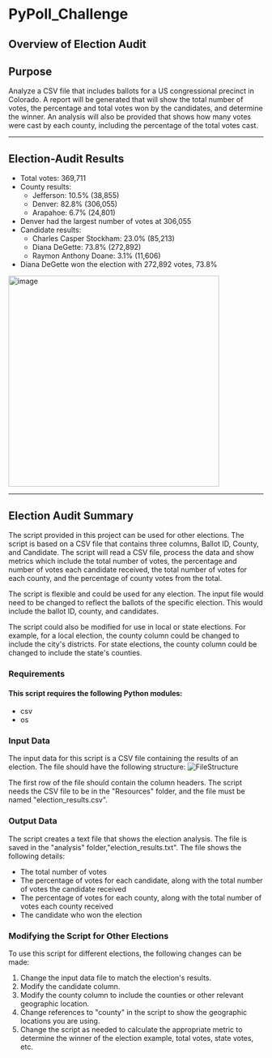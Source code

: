 # PyPoll_Challenge



## Overview of Election Audit



## Purpose

Analyze a CSV file that includes ballots for a US congressional precinct in Colorado. A report will be generated that will show the total number of votes, the percentage and total votes won by the candidates, and determine the winner. An analysis will also be provided that shows how many votes were cast by each county, including the percentage of the total votes cast.
___________________________________________________________________________________________________________________________________________________________

## Election-Audit Results

- Total votes: 369,711
- County results:
	- Jefferson: 10.5% (38,855)
	- Denver: 82.8% (306,055)
	- Arapahoe: 6.7% (24,801)
- Denver had the largest number of votes at 306,055
- Candidate results:
	- Charles Casper Stockham: 23.0% (85,213)
	- Diana DeGette: 73.8% (272,892)
	- Raymon Anthony Doane: 3.1% (11,606)
- Diana DeGette won the election with 272,892 votes, 73.8%

<img width="416" alt="image" src="https://user-images.githubusercontent.com/114355199/208540784-d6ccc1ea-91bd-410d-ba92-8c03c4140b21.png">

__________________________________________________________________________________________________________________________________________________________

## Election Audit Summary

The script provided in this project can be used for other elections. The script is based on a CSV file that contains three columns, Ballot ID, County, and Candidate. The script will read a CSV file, process the data and show metrics which include the total number of votes, the percentage and number of votes each candidate received, the total number of votes for each county, and the percentage of county votes from the total.

The script is flexible and could be used for any election. The input file would need to be changed to reflect the ballots of the specific election. This would include the ballot ID, county, and candidates.

The script could also be modified for use in local or state elections. For example, for a local election, the county column could be changed to include the city's districts. For state elections, the county column could be changed to include the state's counties.


### Requirements

#### This script requires the following Python modules:

- csv
- os

### Input Data

The input data for this script is a CSV file containing the results of an election. The file should have the following structure:
![FileStructure](https://user-images.githubusercontent.com/114355199/208540220-c43c6ea5-ce14-4168-803e-c47c33e58c25.png)


The first row of the file should contain the column headers. The script needs the CSV file to be in the "Resources" folder, and the file must be named "election_results.csv".


### Output Data

The script creates a text file that shows the election analysis. The file is saved in the "analysis" folder,"election_results.txt". The file shows the following details:

- The total number of votes
- The percentage of votes for each candidate, along with the total number of votes the candidate received
- The percentage of votes for each county, along with the total number of votes each county received
- The candidate who won the election

### Modifying the Script for Other Elections

To use this script for different elections, the following changes can be made:

1. Change the input data file to match the election's results.
2. Modify the candidate column.
3. Modify the county column to include the counties or other relevant geographic location.
4. Change references to "county" in the script to show the geographic locations you are using.
5. Change the script as needed to calculate the appropriate metric to determine the winner of the election example, total votes, state votes, etc.
